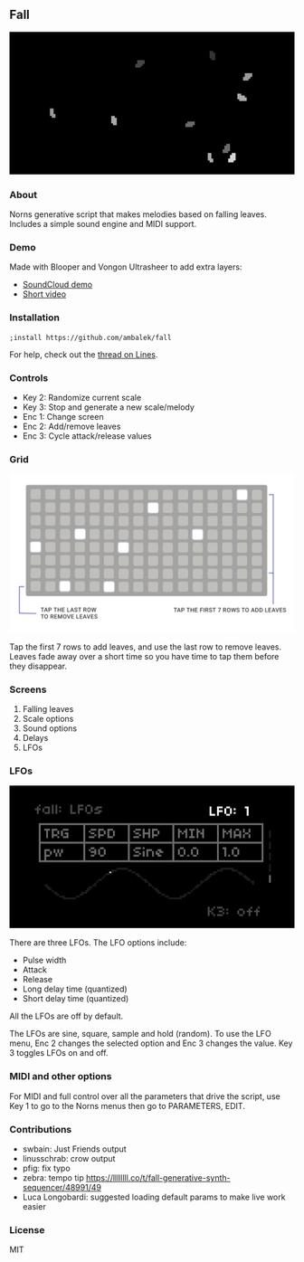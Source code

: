 ## Fall

![Leaves falling](fall1.png)

### About

Norns generative script that makes melodies based on falling leaves. Includes a simple sound engine and MIDI support.

### Demo

Made with Blooper and Vongon Ultrasheer to add extra layers:

* [SoundCloud demo](https://soundcloud.com/ambalek/fall4)
* [Short video](https://www.instagram.com/p/CUNoNHHAlzn/)

### Installation

```
;install https://github.com/ambalek/fall
```

For help, check out the [thread on Lines](https://llllllll.co/t/fall-generative-synth-sequencer/48991).

### Controls

* Key 2: Randomize current scale
* Key 3: Stop and generate a new scale/melody
* Enc 1: Change screen
* Enc 2: Add/remove leaves
* Enc 3: Cycle attack/release values

### Grid

![Grid UI diagram](fall-grid.png)

Tap the first 7 rows to add leaves, and use the last row to remove leaves. Leaves fade away over a short time so you have time to tap them before they disappear.

### Screens

1. Falling leaves
2. Scale options
3. Sound options
4. Delays
5. LFOs

### LFOs

![LFO screen](fall2.png)

There are three LFOs. The LFO options include:

* Pulse width
* Attack
* Release
* Long delay time (quantized)
* Short delay time (quantized)

All the LFOs are off by default.

The LFOs are sine, square, sample and hold (random). To use the LFO menu, Enc 2 changes the selected option and Enc 3 changes the value. Key 3 toggles LFOs on and off.

### MIDI and other options

For MIDI and full control over all the parameters that drive the script, use Key 1 to go to the Norns menus then go to PARAMETERS, EDIT.

### Contributions

* swbain: Just Friends output
* linusschrab: crow output
* pfig: fix typo
* zebra: tempo tip https://llllllll.co/t/fall-generative-synth-sequencer/48991/49
* Luca Longobardi: suggested loading default params to make live work easier

### License

MIT
